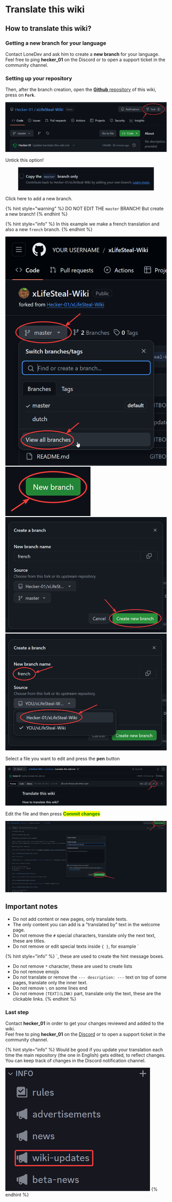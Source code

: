 # Translate this wiki

## How to translate this wiki?

### Getting a new branch for your language

Contact LoneDev and ask him to create a **new branch** for your language.\
Feel free to ping **hecker\_01** on the Discord or to open a support ticket in the community channel.

### Setting up your repository

Then, after the branch creation, open the [**Github** repository](https://github.com/hecker-01/xLifeSteal-Wiki) of this wiki, press on **`Fork`**.

![](../.gitbook/assets/how-to-fork.png)

Untick this option!

<figure><img src="../.gitbook/assets/untick-this.png" alt=""><figcaption></figcaption></figure>

Click here to add a new branch.

{% hint style="warning" %}
DO NOT EDIT THE `master` BRANCH! But create a new branch!
{% endhint %}

{% hint style="info" %}
In this example we make a french translation and also a new `french` branch.
{% endhint %}

![](../.gitbook/assets/branch-selection.png) ![](../.gitbook/assets/new-branch.png) ![](../.gitbook/assets/new-branch-2.png) ![](../.gitbook/assets/new-branch-3.png)

Select a file you want to edit and press the **pen** button

![](../.gitbook/assets/editing.png)

Edit the file and then press <mark style="color:green;">**Commit changes**</mark>

![](../.gitbook/assets/committing.png)

## Important notes

* Do not add content or new pages, only translate texts.
* The only content you can add is a "translated by" text in the welcome page.
* Do not remove the `#` special characters, translate only the next text, these are titles.
* Do not remove or edit special texts inside `{ }`, for example \`

{% hint style="info" %}
\`, these are used to create the hint message boxes.

* Do not remove `*` character, these are used to create lists
* Do not remove emojis
* Do not translate or remove the `--- description: ---` text on top of some pages, translate only the inner text.
* Do not remove `\` on some lines end
* Do not remove `[TEXT](LINK)` part, translate only the text, these are the clickable links.
{% endhint %}

### Last step

Contact **hecker\_01** in order to get your changes reviewed and added to the wiki.\
Feel free to ping **hecker\_01** on the [Discord](https://discord.gg/8ukXVGemBB) or to open a support ticket in the community channel.

{% hint style="info" %}
Would be good if you update your translation each time the main repository (the one in English) gets edited, to reflect changes.\
You can keep track of changes in the Discord notification channel.

<img src="../.gitbook/assets/wiki-updates.png" alt="" data-size="original">
{% endhint %}
